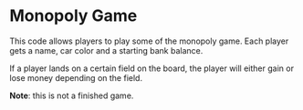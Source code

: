 # Monopoly Game
This code allows players to play some of the monopoly game. Each player gets a name, car color and a starting bank balance.

If a player lands on a certain field on the board, the player will either gain or lose money depending on the field.

**Note**: this is not a finished game.

